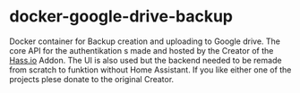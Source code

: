 # docker-google-drive-backup
Docker container for Backup creation and uploading to Google drive. The core API for the authentikation s made and hosted by the Creator of the [Hass.io](https://github.com/sabeechen/hassio-google-drive-backup) Addon. The UI is also used but the backend needed to be remade from scratch to funktion without Home Assistant. If you like either one of the projects plese donate to the original Creator.
